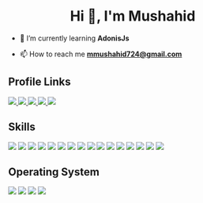 <h1 align="center">Hi 👋, I'm Mushahid</h1>

- 🌱 I’m currently learning **AdonisJs**

- 📫 How to reach me **mmushahid724@gmail.com**


<h2> Profile Links </h2>

<a href="https://www.facebook.com/muhammad.mushahid.507/" target="_blank"> <img src="https://img.shields.io/badge/Facebook-1877F2?style=for-the-badge&logo=facebook&logoColor=white" > </a><a href="https://www.linkedin.com/in/md-mushahid-031421233/" target="_blank"> <img src="https://img.shields.io/badge/LinkedIn-0077B5?style=for-the-badge&logo=linkedin&logoColor=white" > </a><a href="https://github.com/md-mushahid" target="_blank"> <img src="https://img.shields.io/badge/GitHub-100000?style=for-the-badge&logo=github&logoColor=white" > </a><a href="https://codeforces.com/profile/mushahid"> <img src="https://img.shields.io/badge/Codeforces-445f9d?style=for-the-badge&logo=Codeforces&logoColor=white"> </a><a href="https://www.codechef.com/users/mushahid724"> <img src="https://img.shields.io/badge/CodeChef-%23964B00.svg?style=for-the-badge&logo=CodeChef&logoColor=white"> </a>

<h2> Skills </h2>
<span> 
  <img src="https://img.shields.io/badge/C%2B%2B-00599C?style=for-the-badge&logo=c%2B%2B&logoColor=white">
  <img src="https://img.shields.io/badge/C-00599C?style=for-the-badge&logo=c&logoColor=white">
  <img src="https://img.shields.io/badge/Python-3776AB?style=for-the-badge&logo=python&logoColor=white">
  <img src="https://img.shields.io/badge/JavaScript-F7DF1E?style=for-the-badge&logo=javascript&logoColor=black">
  <img src="https://img.shields.io/badge/TypeScript-007ACC?style=for-the-badge&logo=typescript&logoColor=white">
  <img src="https://img.shields.io/badge/React-20232A?style=for-the-badge&logo=react&logoColor=61DAFB">
  <img src="https://img.shields.io/badge/PHP-777BB4?style=for-the-badge&logo=php&logoColor=white">
  <img src="https://img.shields.io/badge/Laravel-FF2D20?style=for-the-badge&logo=laravel&logoColor=white">
  <img src="https://img.shields.io/badge/MySQL-00000F?style=for-the-badge&logo=mysql&logoColor=white">
  <img src="https://img.shields.io/badge/Git-F05032?style=for-the-badge&logo=git&logoColor=white">
  <img src="https://img.shields.io/badge/Postman-FF6C37?style=for-the-badge&logo=Postman&logoColor=white">
  <img src="https://img.shields.io/badge/Xampp-F37623?style=for-the-badge&logo=xampp&logoColor=white">
  <img src="https://img.shields.io/badge/json-5E5C5C?style=for-the-badge&logo=json&logoColor=white">
  <img src="https://img.shields.io/badge/HTML-239120?style=for-the-badge&logo=html5&logoColor=white">
  <img src="https://img.shields.io/badge/CSS-239120?&style=for-the-badge&logo=css3&logoColor=white">
  <img src="https://img.shields.io/badge/Bootstrap-563D7C?style=for-the-badge&logo=bootstrap&logoColor=white">
</span>
<h2>  Operating System </h2>
<span>
  <img src="https://img.shields.io/badge/Linux-FCC624?style=for-the-badge&logo=linux&logoColor=black">
  <img src="https://img.shields.io/badge/Ubuntu-E95420?style=for-the-badge&logo=ubuntu&logoColor=white">
  <img src="https://img.shields.io/badge/Windows-0078D6?style=for-the-badge&logo=windows&logoColor=white">
  <img src="https://img.shields.io/badge/Android-3DDC84?style=for-the-badge&logo=android&logoColor=white">
</span>


